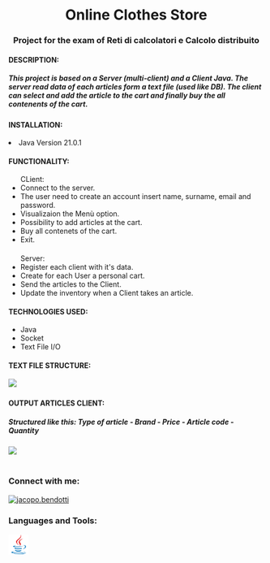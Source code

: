 <h1 align="center">Online Clothes Store</h1>
<h3 align="center">Project for the exam of Reti di calcolatori e Calcolo distribuito</h3>

<h4>DESCRIPTION:</h4>
<h5>This project is based on a Server (multi-client) and a Client Java. 
The server read data of each articles form a text file (used like DB). 
The client can select and add the article to the cart and finally buy the all contenents of the cart.</h5>

<h4>INSTALLATION:</h4>
  <li>Java Version 21.0.1</li>

<h4>FUNCTIONALITY:</h4>
<ul>
  CLient:
  <li>Connect to the server.</li>
  <li>The user need to create an account insert name, surname, email and password.</li>
  <li>Visualizaion the Menù option.</li>
  <li>Possibility to add articles at the cart.</li>
  <li>Buy all contenets of the cart.</li>
  <li>Exit.</li>
  <h4></h4>
  Server:
  <li>Register each client with it's data.</li>
  <li>Create for each User a personal cart.</li>
  <li>Send the articles to the Client.</li>
  <li>Update the inventory when a Client takes an article.</li>
</ul>

<h4>TECHNOLOGIES USED:</h4>
<ul>
  <li>Java</li>
  <li>Socket</li>
  <li>Text File I/O</li>
</ul>

<h4>TEXT FILE STRUCTURE:</h4>
<kbd>
<img src="https://github.com/bendoz0/Server-Client/assets/147492032/7be4b5bf-a6e4-46ba-a8ff-6a2b2664dc7d">
</kbd>

<h4>OUTPUT ARTICLES CLIENT:</h4>
<h5>Structured like this: Type of article - Brand - Price - Article code - Quantity</h5>
<kbd>
<img src="https://github.com/bendoz0/Server-Client/assets/147492032/b3d129b2-3126-4603-9a5d-01916ebeb529">
</kbd>

<h1></h1>
<h3 align="left">Connect with me:</h3>
<p align="left">
<a href="https://instagram.com/jacopo.bendotti" target="blank"><img align="center" src="https://raw.githubusercontent.com/rahuldkjain/github-profile-readme-generator/master/src/images/icons/Social/instagram.svg" alt="jacopo.bendotti" height="30" width="40" /></a>
</p>

<h3 align="left">Languages and Tools:</h3>
<p align="left"> <a href="https://www.java.com" target="_blank" rel="noreferrer"> <img src="https://raw.githubusercontent.com/devicons/devicon/master/icons/java/java-original.svg" alt="java" width="40" height="40"/> </a> </p>
